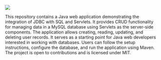 <img src="https://d1jnx9ba8s6j9r.cloudfront.net/blog/wp-content/uploads/2018/12/Servlets-Advanced-Java-Tutorial-Edureka.png">


This repository contains a Java web application demonstrating the integration of JDBC with SQL and Servlets. It provides CRUD functionality for managing data in a MySQL database using Servlets as the server-side components. The application allows creating, reading, updating, and deleting user records. It serves as a starting point for Java web developers interested in working with databases. Users can follow the setup instructions, configure the database, and run the application using Maven. The project is open to contributions and is licensed under MIT.

